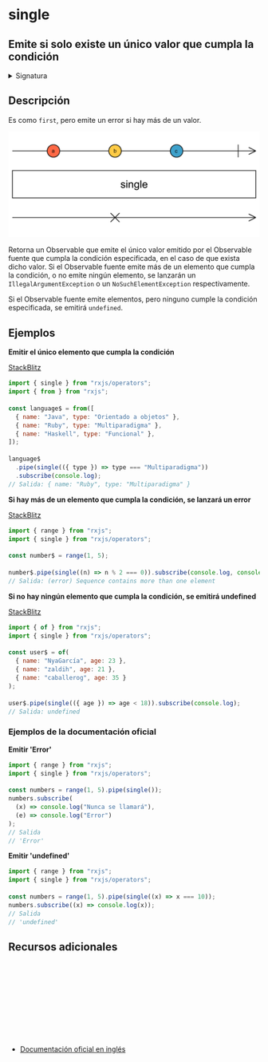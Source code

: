 # single

<h2 class="subtitle"> Emite si solo existe un único valor que cumpla la condición
</h2>

<details>
<summary>Signatura</summary>

### Firma

`single<T>(predicate?: (value: T, index: number, source: Observable<T>) => boolean): MonoTypeOperatorFunction<T>`

### Parámetros

<table>
<tr><td>predicate</td><td>Opcional. El valor por defecto es <code>undefined</code>.
Una función para evaluar los elementos emitidos por el Observable fuente.</td></tr>
</table>

### Retorna

`MonoTypeOperatorFunction<T>`: Un Observable que puede emitir un único valor del Observable fuente que cumpla la condición, o `undefined` si ninguno la cumple.

### Lamza

`EmptyError` Lanza un `EmptyError` si el Observable se completa sin emitir ninguna notificación `next`.

</details>

## Descripción

Es como `first`, pero emite un error si hay más de un valor.

<img src="assets/images/marble-diagrams/filtering/single.png" alt="Diagrama de canicas del operador single">

Retorna un Observable que emite el único valor emitido por el Observable fuente que cumpla la condición especificada, en el caso de que exista dicho valor. Si el Observable fuente emite más de un elemento que cumpla la condición, o no emite ningún elemento, se lanzarán un `IllegalArgumentException` o un `NoSuchElementException` respectivamente.

Si el Observable fuente emite elementos, pero ninguno cumple la condición especificada, se emitirá `undefined`.

## Ejemplos

**Emitir el único elemento que cumpla la condición**

<a target="_blank" href="https://stackblitz.com/edit/rxjs-single-1?file=index.ts">StackBlitz</a>

```javascript
import { single } from "rxjs/operators";
import { from } from "rxjs";

const language$ = from([
  { name: "Java", type: "Orientado a objetos" },
  { name: "Ruby", type: "Multiparadigma" },
  { name: "Haskell", type: "Funcional" },
]);

language$
  .pipe(single(({ type }) => type === "Multiparadigma"))
  .subscribe(console.log);
// Salida: { name: "Ruby", type: "Multiparadigma" }
```

**Si hay más de un elemento que cumpla la condición, se lanzará un error**

<a target="_blank" href="https://stackblitz.com/edit/rxjs-single-2?file=index.ts">StackBlitz</a>

```javascript
import { range } from "rxjs";
import { single } from "rxjs/operators";

const number$ = range(1, 5);

number$.pipe(single((n) => n % 2 === 0)).subscribe(console.log, console.error);
// Salida: (error) Sequence contains more than one element
```

**Si no hay ningún elemento que cumpla la condición, se emitirá undefined**

<a target="_blank" href="https://stackblitz.com/edit/rxjs-single-3?file=index.ts">StackBlitz</a>

```javascript
import { of } from "rxjs";
import { single } from "rxjs/operators";

const user$ = of(
  { name: "NyaGarcía", age: 23 },
  { name: "zaldih", age: 21 },
  { name: "caballerog", age: 35 }
);

user$.pipe(single(({ age }) => age < 18)).subscribe(console.log);
// Salida: undefined
```

### Ejemplos de la documentación oficial

**Emitir 'Error'**

```javascript
import { range } from "rxjs";
import { single } from "rxjs/operators";

const numbers = range(1, 5).pipe(single());
numbers.subscribe(
  (x) => console.log("Nunca se llamará"),
  (e) => console.log("Error")
);
// Salida
// 'Error'
```

**Emitir 'undefined'**

```javascript
import { range } from "rxjs";
import { single } from "rxjs/operators";

const numbers = range(1, 5).pipe(single((x) => x === 10));
numbers.subscribe((x) => console.log(x));
// Salida
// 'undefined'
```

<div class="additional-section">

## Recursos adicionales

<a target="_blank" href="https://github.com/ReactiveX/rxjs/blob/master/src/internal/operators/single.ts">
<svg>
  <use xlink:href="/assets/icons/source.svg#source-code"></use>
</svg>
</a>
</div>

- <a target="_blank" href="https://rxjs.dev/api/operators/single">Documentación oficial en inglés</a>
